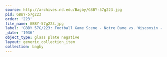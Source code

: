 ```yaml
---
source: http://archives.nd.edu/Bagby/GBBY-57g223.jpg
pid: GBBY-57g223
order: '223'
file_name: GBBY-57g223.jpg
label: 'GBBY 57G/223: Football Game Scene - Notre Dame vs. Wisconsin - 1936'
_date: '1936'
object_type: glass plate negative
layout: generic_collection_item
collection: bagby
---
```

